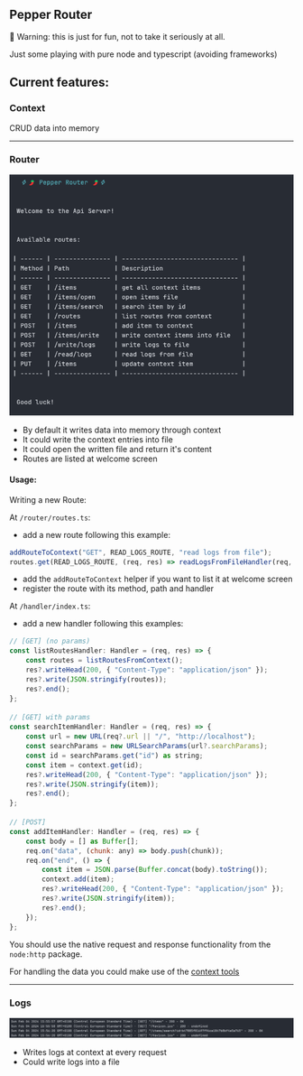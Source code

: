## Pepper Router

🚧 Warning: this is just for fun, not to take it seriously at all. 

Just some playing with pure node and typescript (avoiding frameworks)

## Current features: 

### Context 
CRUD data into memory

---

### Router 
 <img src="./assets/Screenshot 2024-02-04 155258.png" width="600px" alt="routes">

 - By default it writes data into memory through context
 - It could write the context entries into file
 - It could open the written file and return it's content 
 - Routes are listed at welcome screen

 #### Usage: 

Writing a new Route: 

At `/router/routes.ts`:

- add a new route following this example: 

```js
addRouteToContext("GET", READ_LOGS_ROUTE, "read logs from file");
routes.get(READ_LOGS_ROUTE, (req, res) => readLogsFromFileHandler(req, res));
```
- add the `addRouteToContext` helper if you want to list it at welcome screen
- register the route with its method, path and handler

At `/handler/index.ts`:

- add a new handler following this examples: 

```js
// [GET] (no params)
const listRoutesHandler: Handler = (req, res) => {
    const routes = listRoutesFromContext();
    res?.writeHead(200, { "Content-Type": "application/json" });
    res?.write(JSON.stringify(routes));
    res?.end();
};

// [GET] with params
const searchItemHandler: Handler = (req, res) => {
    const url = new URL(req?.url || "/", "http://localhost");
    const searchParams = new URLSearchParams(url?.searchParams);
    const id = searchParams.get("id") as string;
    const item = context.get(id);
    res?.writeHead(200, { "Content-Type": "application/json" });
    res?.write(JSON.stringify(item));
    res?.end();
};

// [POST]
const addItemHandler: Handler = (req, res) => {
    const body = [] as Buffer[];
    req.on("data", (chunk: any) => body.push(chunk));
    req.on("end", () => {
        const item = JSON.parse(Buffer.concat(body).toString());
        context.add(item);
        res?.writeHead(200, { "Content-Type": "application/json" });
        res?.write(JSON.stringify(item));
        res?.end();
    });
};

```

You should use the native request and response functionality from the `node:http` package. 

For handling the data you could make use of the [context tools](./context/ctx.ts)

---

### Logs 
<img src="./assets/Screenshot 2024-02-04 155636.png" width="600px" alt="logs">

- Writes logs at context at every request
- Could write logs into a file
